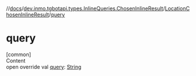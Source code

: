 //[docs](../../../index.md)/[dev.inmo.tgbotapi.types.InlineQueries.ChosenInlineResult](../index.md)/[LocationChosenInlineResult](index.md)/[query](query.md)



# query  
[common]  
Content  
open override val [query](query.md): [String](https://kotlinlang.org/api/latest/jvm/stdlib/kotlin/-string/index.html)  



